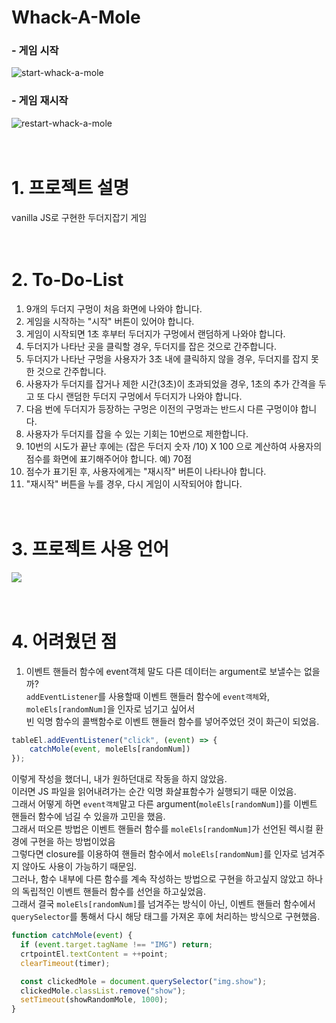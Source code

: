 # Whack-A-Mole
### - 게임 시작
![start-whack-a-mole](https://github.com/tjd985/Whack-A-Mole-Example/assets/48385389/f85369f6-be0d-453d-94b9-ee6d2f66d75c)

### - 게임 재시작
![restart-whack-a-mole](https://github.com/tjd985/Whack-A-Mole-Example/assets/48385389/183f8172-9757-4e59-ada1-a728c29fc550)
<br/><br/><br/>

# 1. 프로젝트 설명
vanilla JS로 구현한 두더지잡기 게임
<br/><br/><br/>

# 2. To-Do-List
1. 9개의 두더지 구멍이 처음 화면에 나와야 합니다.
2. 게임을 시작하는 "시작" 버튼이 있어야 합니다.
3. 게임이 시작되면 1초 후부터 두더지가 구멍에서 랜덤하게 나와야 합니다.
4. 두더지가 나타난 곳을 클릭할 경우, 두더지를 잡은 것으로 간주합니다.
5. 두더지가 나타난 구멍을 사용자가 3초 내에 클릭하지 않을 경우, 두더지를 잡지 못한 것으로 간주합니다.
6. 사용자가 두더지를 잡거나 제한 시간(3초)이 초과되었을 경우,
    1초의 추가 간격을 두고 또 다시 랜덤한 두더지 구멍에서 두더지가 나와야 합니다.
7. 다음 번에 두더지가 등장하는 구멍은 이전의 구멍과는 반드시 다른 구멍이야 합니다.
8. 사용자가 두더지를 잡을 수 있는 기회는 10번으로 제한합니다.
9. 10번의 시도가 끝난 후에는 (잡은 두더지 숫자 /10) X 100 으로 계산하여
    사용자의 점수를 화면에 표기해주어야 합니다. 예) 70점
11. 점수가 표기된 후, 사용자에게는 "재시작" 버튼이 나타나야 합니다.
12. "재시작" 버튼을 누를 경우, 다시 게임이 시작되어야 합니다.
<br/><br/><br/>

# 3. 프로젝트 사용 언어
<img src="https://img.shields.io/badge/JavaScript-gray?style=flat&logo=JavaScript&logoColor=F7DF1E"/>
<br/><br/><br/>

# 4. 어려웠던 점
1. 이벤트 핸들러 함수에 event객체 말도 다른 데이터는 argument로 보낼수는 없을까?<br/>
`addEventListener`를 사용할때 이벤트 핸들러 함수에 `event객체`와, `moleEls[randomNum]`을 인자로 넘기고 싶어서<br/>
빈 익명 함수의 콜백함수로 이벤트 핸들러 함수를 넣어주었던 것이 화근이 되었음.
```javascript
tableEl.addEventListener("click", (event) => {
    catchMole(event, moleEls[randomNum])
});
```
이렇게 작성을 했더니, 내가 원하던대로 작동을 하지 않았음.<br/>
이러면 JS 파일을 읽어내려가는 순간 익명 화살표함수가 실행되기 때문 이었음.<br/>
그래서 어떻게 하면 `event객체`말고 다른 argument(`moleEls[randomNum]`)를 이벤트 핸들러 함수에 넘길 수 있을까 고민을 했음.<br/>
그래서 떠오른 방법은 이벤트 핸들러 함수를 `moleEls[randomNum]`가 선언된 렉시컬 환경에 구현을 하는 방법이었음<br/>
그렇다면 closure를 이용하여 핸들러 함수에서 `moleEls[randomNum]`를 인자로 넘겨주지 않아도 사용이 가능하기 때문임.<br/>
그러나, 함수 내부에 다른 함수를 계속 작성하는 방법으로 구현을 하고싶지 않았고 하나의 독립적인 이벤트 핸들러 함수를 선언을 하고싶었음.<br/>
그래서 결국 `moleEls[randomNum]`를 넘겨주는 방식이 아닌, 이벤트 핸들러 함수에서 `querySelector`를 통해서 다시 해당 태그를 가져온 후에 처리하는 방식으로 구현했음.

```javascript
function catchMole(event) {
  if (event.target.tagName !== "IMG") return;
  crtpointEl.textContent = ++point;
  clearTimeout(timer);

  const clickedMole = document.querySelector("img.show");
  clickedMole.classList.remove("show");
  setTimeout(showRandomMole, 1000);
}
```

